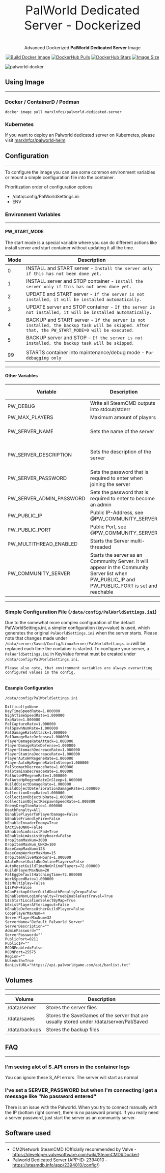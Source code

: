 <p align="center" style="font-size: 40px;">PalWorld Dedicated Server - Dockerized</p>

<p align="center">Advanced Dockerized <b>PalWorld Dedicated Server</b> Image</p>

<p align="center">
    <a href="https://github.com/marxlnfcs/palworld-docker/actions/workflows/docker-release.yml" target="_blank"><img src="https://github.com/marxlnfcs/palworld-docker/actions/workflows/docker-release.yml/badge.svg" alt="Build Docker Image"/></a>
    <a href="https://hub.docker.com/repository/docker/marxlnfcs/palworld-dedicated-server" target="_blank"><img src="https://img.shields.io/docker/pulls/marxlnfcs/palworld-dedicated-server" alt="DockerHub Pulls"/></a>
    <a href="https://hub.docker.com/repository/docker/marxlnfcs/palworld-dedicated-server" target="_blank"><img src="https://img.shields.io/docker/stars/marxlnfcs/palworld-dedicated-server" alt="DockerHub Stars"/></a>
    <a href="https://hub.docker.com/repository/docker/marxlnfcs/palworld-dedicated-server" target="_blank"><img src="https://img.shields.io/docker/image-size/marxlnfcs/palworld-dedicated-server/latest" alt="Image Size"/></a>
</p>

![palworld-docker](https://raw.githubusercontent.com/marxlnfcs/palworld-docker/main/preview.jpg "PalWorld")

## Using Image

---

### Docker / ContainerD / Podman
```
docker image pull marxlnfcs/palworld-dedicated-server
```

### Kubernetes
If you want to deploy an Palworld dedicated server on Kubernetes, please visit <a href="https://github.com/marxlnfcs/palworld-helm" target="_blank">marxlnfcs/palworld-helm</a>

## Configuration

---
To configure the image you can use some common environment variables or mount a simple configuration file into the container.

Prioritization order of configuration options
- /data/config/PalWorldSettings.ini
- ENV

### Environment Variables

---

#### PW_START_MODE
The start mode is a special variable where you can do different actions like install server and start container without updating it all the time.

| Mode | Description                                                                                                                                      |
|------|--------------------------------------------------------------------------------------------------------------------------------------------------|
| 0    | INSTALL and START server - ``Install the server only if this has not been done yet.``                                                            |
| 1    | INSTALL server and STOP container - ``Install the server only if this has not been done yet.``                                                   |
| 2    | UPDATE and START server - ``If the server is not installed, it will be installed automatically.``                                                |
| 3    | UPDATE server and STOP container - ``If the server is not installed, it will be installed automatically.``                                       |
| 4    | BACKUP and START server - ``If the server is not installed, the backup task will be skipped. After that, the PW_START_MODE=0 will be executed.`` |
| 5    | BACKUP server and STOP - ``If the server is not installed, the backup task will be skipped.``                                                    |
|      |                                                                                                                                                  |
| 99   | STARTS container into maintenance/debug mode - ``For debugging only``                                                                            |

---

#### Other Variables
| Variable                 | Description                                                                                                                                     | Default Value                | Allowed Values |
|--------------------------|-------------------------------------------------------------------------------------------------------------------------------------------------|------------------------------|----------------|
| PW_DEBUG                 | Write all SteamCMD outputs into stdout/stderr                                                                                                   | false                        | boolean        |
| PW_MAX_PLAYERS           | Maximum amount of players                                                                                                                       | 32                           | 1-32           |
| PW_SERVER_NAME           | Sets the name of the server                                                                                                                     | palworld-dedicated-server    | string         |
| PW_SERVER_DESCRIPTION    | Sets the description of the server                                                                                                              | My Palworld dedicated server | string         |
| PW_SERVER_PASSWORD       | Sets the password that is required to enter when joining the server                                                                             |                              | string         |
| PW_SERVER_ADMIN_PASSWORD | Sets the password that is required to enter to become an admin                                                                                  | Chang3M3!                    | string         |
| PW_PUBLIC_IP             | Public IP-Address, see @PW_COMMUNITY_SERVER                                                                                                     | ``auto-discovered``          | string         |
| PW_PUBLIC_PORT           | Public Port, see @PW_COMMUNITY_SERVER                                                                                                           | ``auto-discovered``          | number         |
| PW_MULTITHREAD_ENABLED   | Starts the Server multi-threaded                                                                                                                | true                         | boolean        |
| PW_COMMUNITY_SERVER      | Starts the server as an Community Server. It will appear in the Community Server list when PW_PUBLIC_IP and PW_PUBLIC_PORT is set and reachable | true                         | boolean        |


---

### Simple Configuration File (``/data/config/PalWorldSettings.ini``)
Due to the somewhat more complex configuration of the default PalWorldSettings.ini, a simpler configuration (key=value) is used, 
which generates the original ``PalWorldSettings.ini`` when the server starts. 
Please note that changes made under ``/data/server/Saved/Config/LinuxServer/PalWorldSettings.ini``will be replaced each time the container is started. 
To configure your server, a ``PalWorldSettings.ini`` in KeyValue format must be created under ``/data/config/PalWorldSettings.ini``.

``Please also note, that environment variables are always overwriting configured values in the config.``

---

#### Example Configuration
``/data/config/PalWorldSettings.ini``
```
Difficulty=None
DayTimeSpeedRate=1.000000
NightTimeSpeedRate=1.000000
ExpRate=1.000000
PalCaptureRate=1.000000
PalSpawnNumRate=1.000000
PalDamageRateAttack=1.000000
PalDamageRateDefense=1.000000
PlayerDamageRateAttack=1.000000
PlayerDamageRateDefense=1.000000
PlayerStomachDecreaceRate=1.000000
PlayerStaminaDecreaceRate=1.000000
PlayerAutoHPRegeneRate=1.000000
PlayerAutoHpRegeneRateInSleep=1.000000
PalStomachDecreaceRate=1.000000
PalStaminaDecreaceRate=1.000000
PalAutoHPRegeneRate=1.000000
PalAutoHpRegeneRateInSleep=1.000000
BuildObjectDamageRate=1.000000
BuildObjectDeteriorationDamageRate=1.000000
CollectionDropRate=1.000000
CollectionObjectHpRate=1.000000
CollectionObjectRespawnSpeedRate=1.000000
EnemyDropItemRate=1.000000
DeathPenalty=All
bEnablePlayerToPlayerDamage=False
bEnableFriendlyFire=False
bEnableInvaderEnemy=True
bActiveUNKO=False
bEnableAimAssistPad=True
bEnableAimAssistKeyboard=False
DropItemMaxNum=3000
DropItemMaxNum_UNKO=100
BaseCampMaxNum=128
BaseCampWorkerMaxNum=15
DropItemAliveMaxHours=1.000000
bAutoResetGuildNoOnlinePlayers=False
AutoResetGuildTimeNoOnlinePlayers=72.000000
GuildPlayerMaxNum=20
PalEggDefaultHatchingTime=72.000000
WorkSpeedRate=1.000000
bIsMultiplay=False
bIsPvP=False
bCanPickupOtherGuildDeathPenaltyDrop=False
bEnableNonLoginPenalty=TruebEnableFastTravel=True
bIsStartLocationSelectByMap=True
bExistPlayerAfterLogout=False
bEnableDefenseOtherGuildPlayer=False
CoopPlayerMaxNum=4
ServerPlayerMaxNum=32
ServerName="Default Palworld Server"
ServerDescription=""
AdminPassword=""
ServerPassword=""
PublicPort=8211
PublicIP=""
RCONEnabled=False
RCONPort=25575
Region=""
bUseAuth=True
BanListURL="https://api.palworldgame.com/api/banlist.txt"
```

## Volumes

---
| Volume                   | Description                                                                             |
|--------------------------|-----------------------------------------------------------------------------------------|
| /data/server             | Stores the server files                                                                 |
| /data/saves              | Stores the SaveGames of the server that are usually stored under /data/server/Pal/Saved |
| /data/backups            | Stores the backup files                                                                 |


## FAQ

---

### I'm seeing alot of S_API errors in the container logs
You can ignore these S_API errors. The server will start as normal

### I've set a SERVER_PASSWORD but when I'm connecting I get a message like "No password entered"
There is an issue with the Palworld. When you try to connect manually with the IP (bottom right corner), there is no password prompt.
If you really need a server password, just start the server as an community server.

## Software used

---

- CM2Network SteamCMD (Officially recommended by Valve - https://developer.valvesoftware.com/wiki/SteamCMD#Docker)
- Palworld Dedicated Server (APP-ID: 2394010 - https://steamdb.info/app/2394010/config/)